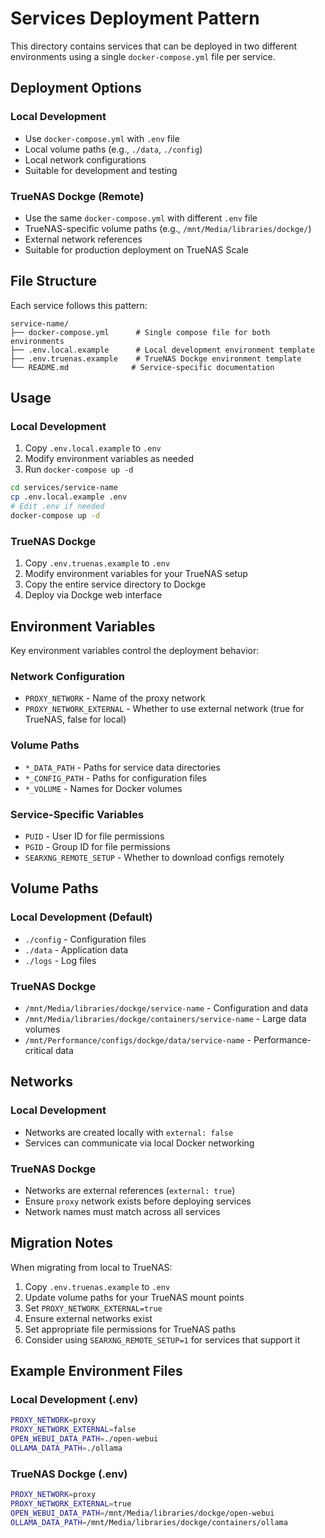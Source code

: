 # Services Deployment Pattern

This directory contains services that can be deployed in two different environments using a single `docker-compose.yml` file per service.

## Deployment Options

### Local Development
- Use `docker-compose.yml` with `.env` file
- Local volume paths (e.g., `./data`, `./config`)
- Local network configurations
- Suitable for development and testing

### TrueNAS Dockge (Remote)
- Use the same `docker-compose.yml` with different `.env` file
- TrueNAS-specific volume paths (e.g., `/mnt/Media/libraries/dockge/`)
- External network references
- Suitable for production deployment on TrueNAS Scale

## File Structure

Each service follows this pattern:
```
service-name/
├── docker-compose.yml      # Single compose file for both environments
├── .env.local.example      # Local development environment template
├── .env.truenas.example    # TrueNAS Dockge environment template
└── README.md              # Service-specific documentation
```

## Usage

### Local Development
1. Copy `.env.local.example` to `.env`
2. Modify environment variables as needed
3. Run `docker-compose up -d`

```bash
cd services/service-name
cp .env.local.example .env
# Edit .env if needed
docker-compose up -d
```

### TrueNAS Dockge
1. Copy `.env.truenas.example` to `.env`
2. Modify environment variables for your TrueNAS setup
3. Copy the entire service directory to Dockge
4. Deploy via Dockge web interface

## Environment Variables

Key environment variables control the deployment behavior:

### Network Configuration
- `PROXY_NETWORK` - Name of the proxy network
- `PROXY_NETWORK_EXTERNAL` - Whether to use external network (true for TrueNAS, false for local)

### Volume Paths
- `*_DATA_PATH` - Paths for service data directories
- `*_CONFIG_PATH` - Paths for configuration files
- `*_VOLUME` - Names for Docker volumes

### Service-Specific Variables
- `PUID` - User ID for file permissions
- `PGID` - Group ID for file permissions
- `SEARXNG_REMOTE_SETUP` - Whether to download configs remotely

## Volume Paths

### Local Development (Default)
- `./config` - Configuration files
- `./data` - Application data
- `./logs` - Log files

### TrueNAS Dockge
- `/mnt/Media/libraries/dockge/service-name` - Configuration and data
- `/mnt/Media/libraries/dockge/containers/service-name` - Large data volumes
- `/mnt/Performance/configs/dockge/data/service-name` - Performance-critical data

## Networks

### Local Development
- Networks are created locally with `external: false`
- Services can communicate via local Docker networking

### TrueNAS Dockge  
- Networks are external references (`external: true`)
- Ensure `proxy` network exists before deploying services
- Network names must match across all services

## Migration Notes

When migrating from local to TrueNAS:
1. Copy `.env.truenas.example` to `.env`
2. Update volume paths for your TrueNAS mount points
3. Set `PROXY_NETWORK_EXTERNAL=true`
4. Ensure external networks exist
5. Set appropriate file permissions for TrueNAS paths
6. Consider using `SEARXNG_REMOTE_SETUP=1` for services that support it

## Example Environment Files

### Local Development (.env)
```bash
PROXY_NETWORK=proxy
PROXY_NETWORK_EXTERNAL=false
OPEN_WEBUI_DATA_PATH=./open-webui
OLLAMA_DATA_PATH=./ollama
```

### TrueNAS Dockge (.env)
```bash
PROXY_NETWORK=proxy
PROXY_NETWORK_EXTERNAL=true
OPEN_WEBUI_DATA_PATH=/mnt/Media/libraries/dockge/open-webui
OLLAMA_DATA_PATH=/mnt/Media/libraries/dockge/containers/ollama
``` 